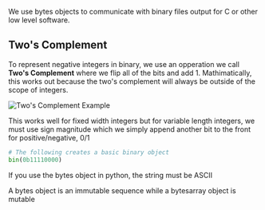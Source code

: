 We use bytes objects to communicate with binary files output for C or other low level software.

## Two's Complement

To represent negative integers in binary, we use an opperation we call **Two's Complement** where we flip all of the bits and add 1.
Mathimatically, this works out because the two's complement will always be outside of the scope of integers.

![Two's Complement Example](https://delightlylinux.files.wordpress.com/2014/10/l12-2.png?w=620&h=504)

This works well for fixed width integers but for variable length integers, we must use sign magnitude which we simply append another bit to the front for positive/negative, 0/1

```py
# The following creates a basic binary object
bin(0b11110000)
```
If you use the bytes object in python, the string must be ASCII

A bytes object is an immutable sequence while a bytesarray object is mutable
